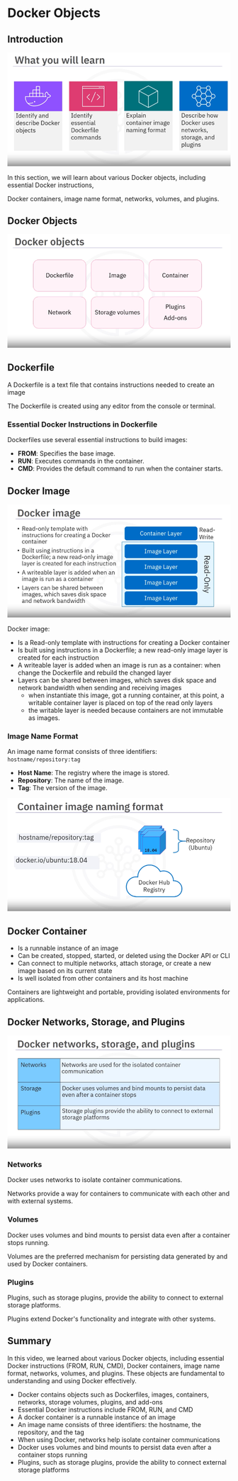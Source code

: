 # Docker Objects

## Introduction

![x](resources/04/img-01_docker-objects_agenda.png)

In this section, we will learn about various Docker objects, including essential Docker instructions,

Docker containers, image name format, networks, volumes, and plugins.

## Docker Objects

![x](resources/04/img-02_docker-objects.png)

## Dockerfile

A Dockerfile is a text file that contains instructions needed to create an image

The Dockerfile is created using any editor from the console or terminal.

### Essential Docker Instructions in Dockerfile

Dockerfiles use several essential instructions to build images:
- **FROM**: Specifies the base image.
- **RUN**: Executes commands in the container.
- **CMD**: Provides the default command to run when the container starts.

## Docker Image

![x](resources/04/img-03_docker-image.png)

Docker image:
- Is a Read-only template with instructions for creating a Docker container
- Is built using instructions in a Dockerfile; a new read-only image layer is created for each instruction
- A writeable layer is added when an image is run as a container: when change the Dockerfile and rebuild the changed layer
- Layers can be shared between images, which saves disk space and network bandwidth when sending and receiving images
  - when instantiate this image, got a running container, at this point, a writable container layer is placed on top of the read only layers
  - the writable layer is needed because containers are not immutable as images.

### Image Name Format

An image name format consists of three identifiers: `hostname/repository:tag`
- **Host Name**: The registry where the image is stored.
- **Repository**: The name of the image.
- **Tag**: The version of the image.

![x](resources/04/img-04_docker-container-naming-format_0.png)

## Docker Container

- Is a runnable instance of an image
- Can be created, stopped, started, or deleted using the Docker API or CLI
- Can connect to multiple networks, attach storage, or create a new image based on its current state
- Is well isolated from other containers and its host machine

Containers are lightweight and portable, providing isolated environments for applications.

## Docker Networks, Storage, and Plugins

![x](resources/04/img-06_network-storage-plugins.png)

### Networks

Docker uses networks to isolate container communications.

Networks provide a way for containers to communicate with each other and with external systems.

### Volumes

Docker uses volumes and bind mounts to persist data even after a container stops running.

Volumes are the preferred mechanism for persisting data generated by and used by Docker containers.

### Plugins

Plugins, such as storage plugins, provide the ability to connect to external storage platforms.

Plugins extend Docker's functionality and integrate with other systems.

## Summary

In this video, we learned about various Docker objects, including essential Docker instructions (FROM, RUN, CMD), Docker containers, image name format, networks, volumes, and plugins. These objects are fundamental to understanding and using Docker effectively.

- Docker contains objects such as Dockerfiles, images, containers, networks, storage volumes, plugins, and add-ons
- Essential Docker instructions include FROM, RUN, and CMD
- A docker container is a runnable instance of an image
- An image name consists of three identifiers: the hostname, the repository, and the tag
- When using Docker, networks help isolate container communications
- Docker uses volumes and bind mounts to persist data even after a container stops running
- Plugins, such as storage plugins, provide the ability to connect external storage platforms

